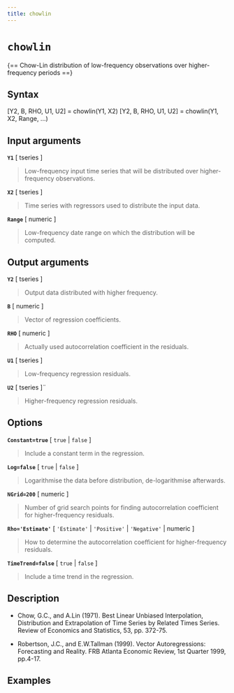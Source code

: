 ```yaml
---
title: chowlin
---
```


# `chowlin`

{== Chow-Lin distribution of low-frequency observations over higher-frequency periods ==}


## Syntax 

[Y2, B, RHO, U1, U2] = chowlin(Y1, X2)
[Y2, B, RHO, U1, U2] = chowlin(Y1, X2, Range, ...)


## Input arguments 

__`Y1`__ [ tseries ]
> 
> Low-frequency input time series that will be
> distributed over higher-frequency observations.
> 

__`X2`__ [ tseries ]
> 
> Time series with regressors used to distribute the
> input data.
> 

__`Range`__ [ numeric ] 
> 
> Low-frequency date range on which the
> distribution will be computed.
> 

## Output arguments 

__`Y2`__ [ tseries ]
> 
> Output data distributed with higher frequency.
> 

__`B`__ [ numeric ]
> 
> Vector of regression coefficients.
> 

__`RHO`__ [ numeric ]
> 
> Actually used autocorrelation coefficient in the
> residuals.
> 

__`U1`__ [ tseries ]
> 
> Low-frequency regression residuals.
> 

__`U2`__ [ tseries ]¨
> 
> Higher-frequency regression residuals.
> 

## Options 

__`Constant=true`__ [ `true` | `false` ]
> 
> Include a constant term in the
> regression.
> 

__`Log=false`__ [ `true` | `false` ]
> 
> Logarithmise the data before
> distribution, de-logarithmise afterwards.
> 

__`NGrid=200`__ [ numeric ]
> 
> Number of grid search points for finding
> autocorrelation coefficient for higher-frequency residuals.
> 

__`Rho='Estimate'`__ [ `'Estimate'` | `'Positive'` | `'Negative'` | numeric ]
> 
> How to determine the autocorrelation coefficient for higher-frequency
> residuals.
> 

__`TimeTrend=false`__ [ `true` | `false` ]
> 
> Include a time trend in the
> regression.
> 

## Description 

* Chow, G.C., and A.Lin (1971). Best Linear Unbiased Interpolation, 
Distribution and Extrapolation of Time Series by Related Times Series.
Review of Economics and Statistics, 53, pp. 372-75.

* Robertson, J.C., and E.W.Tallman (1999). Vector Autoregressions:
Forecasting and Reality. FRB Atlanta Economic Review, 1st Quarter 1999, 
pp.4-17.

## Examples

```matlab
```

